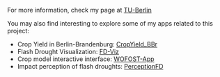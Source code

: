 For more information, check my page at [TU-Berlin](https://www.tu.berlin/oekohydro/team/pedro-alencar/)

You may also find interesting to explore some of my apps related to this project:

- Crop Yield in Berlin-Brandenburg: [CropYield_BBr](https://pedroalencar.shinyapps.io/CropYield_BBr/)
- Flash Drought Visualization: [FD-Viz](https://pedroalencar.shinyapps.io/FD-Viz/)
- Crop model interactive interface: [WOFOST-App](https://pedroalencar-wofost-v1.streamlit.app/)
- Impact perception of flash droughts: [PerceptionFD](https://pedroalencar.shinyapps.io/Impact_perception/)
